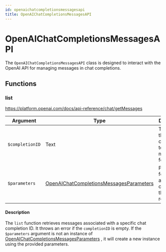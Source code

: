 ```yaml
---
id: openaichatcompletionsmessagesapi
title: OpenAIChatCompletionsMessagesAPI
---
```


# OpenAIChatCompletionsMessagesAPI

The `OpenAIChatCompletionsMessagesAPI` class is designed to interact with the OpenAI API for managing messages in chat completions.

## Functions

### list

https://platform.openai.com/docs/api-reference/chat/getMessages

| Argument      | Type                                                                          | Description                                                  |
|---------------|-------------------------------------------------------------------------------|--------------------------------------------------------------|
| `$completionID` | Text                                                                          | The ID of the chat completion to retrieve messages for.      |
| `$parameters`   | [OpenAIChatCompletionsMessagesParameters](OpenAIChatCompletionsMessagesParameters.md)                                     | Parameters for filtering and customizing the response.      |

#### Description

The `list` function retrieves messages associated with a specific chat completion ID. It throws an error if the `completionID` is empty. If the `$parameters` argument is not an instance of [OpenAIChatCompletionsMessagesParameters](OpenAIChatCompletionsMessagesParameters.md) , it will create a new instance using the provided parameters.
